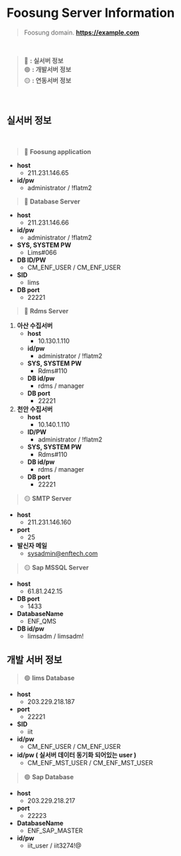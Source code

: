 # Foosung Server Information

> Foosung domain.  **https://example.com**

<br>

> 🔴 **: 실서버 정보** <br>
> 🟢 **: 개발서버 정보** <br>
> 🟡 **: 연동서버 정보**

<br>

## 실서버 정보

<br>

> 🔴 **Foosung application**
>> 
- **host**
    - 211.231.146.65
- **id/pw**
    - administrator / !flatm2

> 🔴 **Database Server**
>> 
- **host**
    - 211.231.146.66
- **id/pw**
    - administrator / !flatm2
- **SYS, SYSTEM PW**
    - Lims#066
- **DB ID/PW**
    - CM_ENF_USER / CM_ENF_USER
- **SID**
  - lims
- **DB port**
    - 22221

> 🔴 **Rdms Server**
>> 
1. **아산 수집서버**
    - **host**
        - 10.130.1.110
    - **id/pw**
        - administrator / !flatm2
    - **SYS, SYSTEM PW**
        - Rdms#110
    - **DB id/pw**
        - rdms / manager
    - **DB port**
        - 22221
2. **천안 수집서버**
    - **host**
        - 10.140.1.110
    - **ID/PW**
        - administrator / !flatm2
    - **SYS, SYSTEM PW**
        - Rdms#110
    - **DB id/pw**
        - rdms / manager
    - **DB port**
        - 22221

> 🟡 **SMTP Server**
>> 
- **host**
    - 211.231.146.160
- **port**
    - 25
- **발신자 메일**
    - sysadmin@enftech.com

> 🟡 **Sap MSSQL Server**
>> 
- **host**
    - 61.81.242.15
- **DB port**
    - 1433
- **DatabaseName**
    - ENF_QMS
- **DB id/pw**
    - limsadm / limsadm!


## 개발 서버 정보

> 🟢 **lims Database**
>> 
- **host**
    - 203.229.218.187
- **port**
    - 22221
- **SID**
    - iit
- **id/pw**
    - CM_ENF_USER / CM_ENF_USER
- **id/pw ( 실서버 데이터 동기화 되어있는 user )**
    - CM_ENF_MST_USER / CM_ENF_MST_USER

> 🟢 **Sap Database**
>> 
- **host**
    - 203.229.218.217
- **port**
    - 22223
- **DatabaseName**
    - ENF_SAP_MASTER
- **id/pw**
    - iit_user / iit3274!@